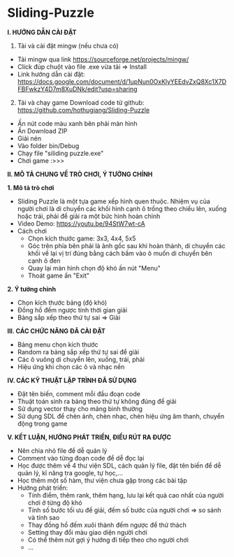 # Sliding-Puzzle
**I. HƯỚNG DẪN CÀI ĐẶT**
1. Tải và cài đặt mingw (nếu chưa có)
- Tải mingw qua link https://sourceforge.net/projects/mingw/
- Click đúp chuột vào file .exe vừa tải => Install
- Link hướng dẫn cài đặt: https://docs.google.com/document/d/1upNun0OxKlyYEEdvZxQ8Xc1X7DFBFwkzY4D7m8XuDNk/edit?usp=sharing

2. Tải và chạy game
Download code từ github: https://github.com/hothugiang/Sliding-Puzzle
  + Ấn nút code màu xanh bên phải màn hình
  + Ấn Download ZIP
  + Giải nén
  + Vào folder bin/Debug
  + Chạy file "siliding puzzle.exe"
  + Chơi game :>>>


**II. MÔ TẢ CHUNG VỀ TRÒ CHƠI, Ý TƯỞNG CHÍNH**

**1. Mô tả trò chơi**
- Sliding Puzzle là một tựa game xếp hình quen thuộc. Nhiệm vụ của người chơi là di chuyển các khối hình cạnh ô trống theo chiều lên, xuống hoặc trái, phải để giải ra một bức hình hoàn chỉnh
- Video Demo: https://youtu.be/94StW7wt-cA
- Cách chơi
  + Chọn kích thước game: 3x3, 4x4, 5x5
  + Góc trên phía bên phải là ảnh gốc sau khi hoàn thành, di chuyển các khối về lại vị trí đúng bằng cách bấm vào ô muốn di chuyển bên cạnh ô đen
  + Quay lại màn hình chọn độ khó ấn nút "Menu"
  + Thoát game ấn "Exit"

**2. Ý tưởng chỉnh**
- Chọn kích thước bảng (độ khó)
- Đồng hồ đếm ngược tính thời gian giải
- Bảng sắp xếp theo thứ tự sai => Giải


**III. CÁC CHỨC NĂNG ĐÃ CÀI ĐẶT**
- Bảng menu chọn kích thước
- Random ra bảng sắp xếp thứ tự sai để giải
- Các ô vuông di chuyển lên, xuống, trái, phải
- Hiệu ứng khi chọn các ô và nhạc nền


**IV. CÁC KỸ THUẬT LẬP TRÌNH ĐÃ SỬ DỤNG**
- Đặt tên biến, comment mỗi đầu đoạn code
- Thuật toán sinh ra bảng theo thứ tự không đúng để giải
- Sử dụng vector thay cho mảng bình thường
- Sử dụng SDL để chèn ảnh, chèn nhạc, chèn hiệu ứng âm thanh, chuyển động trong game


**V. KẾT LUẬN, HƯỚNG PHÁT TRIỂN, ĐIỀU RÚT RA ĐƯỢC**
- Nên chia nhỏ file để dễ quản lý
- Comment vào từng đoạn code để dễ đọc lại
- Học được thêm về 4 thư viện SDL, cách quản lý file, đặt tên biến để dễ quản lý, kĩ năng tra google, tự học,...
- Học thêm một số hàm, thư viện chưa gặp trong các bài tập
- Hướng phát triển:
  + Tính điểm, thêm rank, thêm hạng, lưu lại kết quả cao nhất của người chơi ở từng độ khó
  + Tính số bước tối ưu để giải, đếm số bước của người chơi => so sánh và tính sao
  + Thay đồng hồ đếm xuôi thành đếm ngược để thử thách
  + Setting thay đổi màu giao diện người chơi
  + Có thể thêm nút gợi ý hướng đi tiếp theo cho người chơi
  + ...
